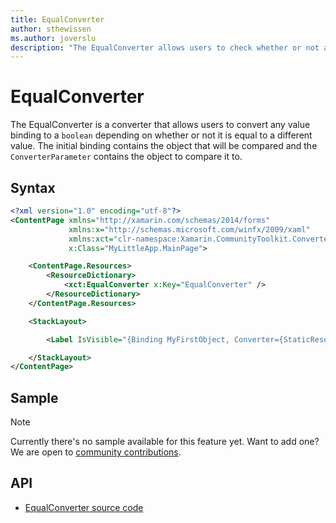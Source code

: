 ```yaml
---
title: EqualConverter
author: sthewissen
ms.author: joverslu
description: "The EqualConverter allows users to check whether or not a binding value equals another value."
---
```


# EqualConverter

The EqualConverter is a converter that allows users to convert any value binding to a `boolean` depending on whether or not it is equal to a different value. The initial binding contains the object that will be compared and the `ConverterParameter` contains the object to compare it to.

## Syntax

```xml
<?xml version="1.0" encoding="utf-8"?>
<ContentPage xmlns="http://xamarin.com/schemas/2014/forms"
             xmlns:x="http://schemas.microsoft.com/winfx/2009/xaml"
             xmlns:xct="clr-namespace:Xamarin.CommunityToolkit.Converters;assembly=Xamarin.CommunityToolkit"
             x:Class="MyLittleApp.MainPage">

    <ContentPage.Resources>
        <ResourceDictionary>
            <xct:EqualConverter x:Key="EqualConverter" />
        </ResourceDictionary>
    </ContentPage.Resources>

    <StackLayout>

        <Label IsVisible="{Binding MyFirstObject, Converter={StaticResource EqualConverter}, ConverterParameter=100}" />

    </StackLayout>
</ContentPage>
```

## Sample

> [!NOTE]
>  Currently there's no sample available for this feature yet. Want to add one? We are open to [community contributions](https://github.com/xamarin/XamarinCommunityToolkit).

<!-- [EqualConverter sample page Source](https://github.com/xamarin/XamarinCommunityToolkit)

You can see this in action in the [Xamarin Community Toolkit Sample App](https://github.com/xamarin/XamarinCommunityToolkit). -->

## API

* [EqualConverter source code](https://github.com/xamarin/XamarinCommunityToolkit/blob/main/XamarinCommunityToolkit/Converters/EqualConverter.shared.cs)